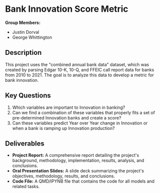 # Bank Innovation Score Metric

**Group Members:**
* Justin Dorval
* George Whittington

## Description

This project uses the "combined annual bank data" dataset, which was created by parsing Edgar 10-K, 10-Q, and FFEIC call report data for banks from 2010 to 2021. The goal is to analyze this data to develop a metric for bank innovation.

## Key Questions

1. Which variables are important to Innovation in banking?
2. Can we find a combination of these variables that properly fits a set of pre-determined Innovation banks and create a score?
3. Can these variables predict Year over Year change in Innovation or when a bank is ramping up Innovation production?

## Deliverables

* **Project Report:** A comprehensive report detailing the project's background, methodology, implementation, results, analysis, and conclusions.
* **Oral Presentation Slides:** A slide deck summarizing the project's objectives, methodology, results, and conclusions.
* **Code File:** A QMD/IPYNB file that contains the code for all models and related tasks.